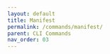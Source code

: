 ```yaml
---
layout: default
title: Manifest
permalink: /commands/manifest/
parent: CLI Commands
nav_order: 03
---
```


